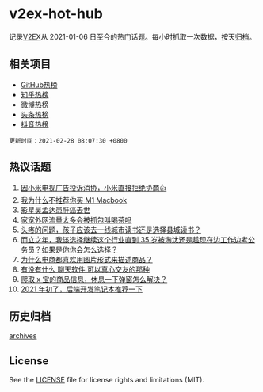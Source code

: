 # v2ex-hot-hub

 记录[V2EX](https://www.v2ex.com/)从 2021-01-06 日至今的热门话题。每小时抓取一次数据，按天[归档](archives)。
 
 ## 相关项目

- [GitHub热榜](https://github.com/snaildev/github-hot-hub)
- [知乎热榜](https://github.com/snaildev/zhihu-hot-hub)
- [微博热榜](https://github.com/snaildev/weibo-hot-hub)
- [头条热榜](https://github.com/snaildev/toutiao-hot-hub)
- [抖音热榜](https://github.com/snaildev/douyin-hot-hub)


 `更新时间：2021-02-28 08:07:30 +0800`

## 热议话题

1. [因小米电视广告投诉消协，小米直接拒绝协商👍](https://www.v2ex.com/t/756703)
1. [我为什么不推荐你买 M1 Macbook](https://www.v2ex.com/t/756744)
1. [影星吴孟达患肝癌去世](https://www.v2ex.com/t/756771)
1. [家宽外网流量太多会被抓包叫喝茶吗](https://www.v2ex.com/t/756788)
1. [头疼的问题，孩子应该去一线城市读书还是选择县城读书？](https://www.v2ex.com/t/756752)
1. [而立之年，我该选择继续这个行业直到 35 岁被淘汰还是趁现在边工作边考公务员？如果是你你会怎么选择？](https://www.v2ex.com/t/756688)
1. [为什么电商都喜欢用图片形式来描述商品？](https://www.v2ex.com/t/756683)
1. [有没有什么 聊天软件 可以真心交友的那种](https://www.v2ex.com/t/756754)
1. [爬取 x 宝的商品信息，休息一下弹窗怎么解决？](https://www.v2ex.com/t/756671)
1. [2021 年初了，后端开发笔记本推荐一下](https://www.v2ex.com/t/756823)

## 历史归档

[archives](archives)

## License

See the [LICENSE](LICENSE) file for license rights and limitations (MIT).

